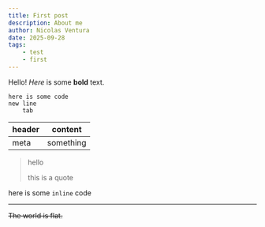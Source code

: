 ```yaml
---
title: First post
description: About me
author: Nicolas Ventura
date: 2025-09-28
tags:
    - test
    - first
---
```

Hello! *Here* is some **bold** text.

```
here is some code
new line
    tab
```

| header | content |
| ------ | ------- |
| meta | something |

> hello
>
> this is a quote

here is some `inline` code

---

~~The world is flat.~~
